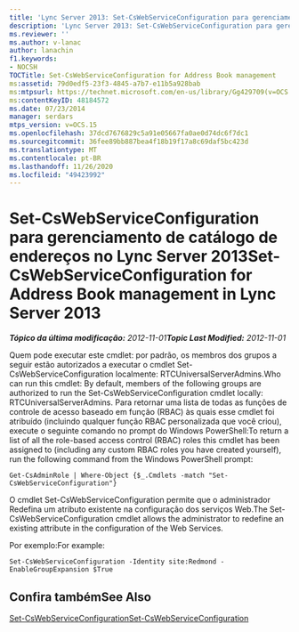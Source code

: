 ```yaml
---
title: 'Lync Server 2013: Set-CsWebServiceConfiguration para gerenciamento de catálogo de endereços'
description: 'Lync Server 2013: Set-CsWebServiceConfiguration para gerenciamento de catálogo de endereços.'
ms.reviewer: ''
ms.author: v-lanac
author: lanachin
f1.keywords:
- NOCSH
TOCTitle: Set-CsWebServiceConfiguration for Address Book management
ms:assetid: 79d0edf5-23f3-4845-a7b7-e11b5a928bab
ms:mtpsurl: https://technet.microsoft.com/en-us/library/Gg429709(v=OCS.15)
ms:contentKeyID: 48184572
ms.date: 07/23/2014
manager: serdars
mtps_version: v=OCS.15
ms.openlocfilehash: 37dcd7676829c5a91e05667fa0ae0d74dc6f7dc1
ms.sourcegitcommit: 36fee89bb887bea4f18b19f17a8c69daf5bc423d
ms.translationtype: MT
ms.contentlocale: pt-BR
ms.lasthandoff: 11/26/2020
ms.locfileid: "49423992"
---
```

# <a name="set-cswebserviceconfiguration-for-address-book-management-in-lync-server-2013"></a><span data-ttu-id="a4b68-103">Set-CsWebServiceConfiguration para gerenciamento de catálogo de endereços no Lync Server 2013</span><span class="sxs-lookup"><span data-stu-id="a4b68-103">Set-CsWebServiceConfiguration for Address Book management in Lync Server 2013</span></span>

<div data-xmlns="http://www.w3.org/1999/xhtml">

<div class="topic" data-xmlns="http://www.w3.org/1999/xhtml" data-msxsl="urn:schemas-microsoft-com:xslt" data-cs="https://msdn.microsoft.com/">

<div data-asp="https://msdn2.microsoft.com/asp">



</div>

<div id="mainSection">

<div id="mainBody"><span data-ttu-id="a4b68-104">

<span> </span></span><span class="sxs-lookup"><span data-stu-id="a4b68-104">

<span> </span></span></span>

<span data-ttu-id="a4b68-105">_**Tópico da última modificação:** 2012-11-01_</span><span class="sxs-lookup"><span data-stu-id="a4b68-105">_**Topic Last Modified:** 2012-11-01_</span></span>

<span data-ttu-id="a4b68-106">Quem pode executar este cmdlet: por padrão, os membros dos grupos a seguir estão autorizados a executar o cmdlet Set-CsWebServiceConfiguration localmente: RTCUniversalServerAdmins.</span><span class="sxs-lookup"><span data-stu-id="a4b68-106">Who can run this cmdlet: By default, members of the following groups are authorized to run the Set-CsWebServiceConfiguration cmdlet locally: RTCUniversalServerAdmins.</span></span> <span data-ttu-id="a4b68-107">Para retornar uma lista de todas as funções de controle de acesso baseado em função (RBAC) às quais esse cmdlet foi atribuído (incluindo qualquer função RBAC personalizada que você criou), execute o seguinte comando no prompt do Windows PowerShell:</span><span class="sxs-lookup"><span data-stu-id="a4b68-107">To return a list of all the role-based access control (RBAC) roles this cmdlet has been assigned to (including any custom RBAC roles you have created yourself), run the following command from the Windows PowerShell prompt:</span></span>

    Get-CsAdminRole | Where-Object {$_.Cmdlets -match "Set-CsWebServiceConfiguration"}

<span data-ttu-id="a4b68-108">O cmdlet Set-CsWebServiceConfiguration permite que o administrador Redefina um atributo existente na configuração dos serviços Web.</span><span class="sxs-lookup"><span data-stu-id="a4b68-108">The Set-CsWebServiceConfiguration cmdlet allows the administrator to redefine an existing attribute in the configuration of the Web Services.</span></span>

<span data-ttu-id="a4b68-109">Por exemplo:</span><span class="sxs-lookup"><span data-stu-id="a4b68-109">For example:</span></span>

    Set-CsWebServiceConfiguration -Identity site:Redmond -EnableGroupExpansion $True

<div>

## <a name="see-also"></a><span data-ttu-id="a4b68-110">Confira também</span><span class="sxs-lookup"><span data-stu-id="a4b68-110">See Also</span></span>


[<span data-ttu-id="a4b68-111">Set-CsWebServiceConfiguration</span><span class="sxs-lookup"><span data-stu-id="a4b68-111">Set-CsWebServiceConfiguration</span></span>](https://docs.microsoft.com/powershell/module/skype/Set-CsWebServiceConfiguration)  
  

<span data-ttu-id="a4b68-112"></div>

</div>

<span> </span>

</div>

</div>

</span><span class="sxs-lookup"><span data-stu-id="a4b68-112"></div>

</div>

<span> </span>

</div>

</div>

</span></span></div>

